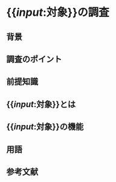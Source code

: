 # {{_input_:対象}}の調査

## 背景

## 調査のポイント

## 前提知識

## {{_input_:対象}}とは

## {{_input_:対象}}の機能

## 用語

## 参考文献


